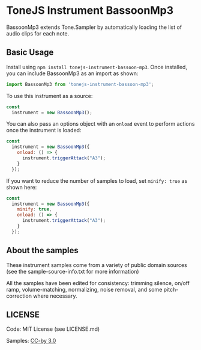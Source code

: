 # ToneJS Instrument BassoonMp3

BassoonMp3 extends Tone.Sampler by automatically loading the list of audio clips for each note.

## Basic Usage

Install using `npm install tonejs-instrument-bassoon-mp3`. Once installed, you can include BassoonMp3 as an import as shown:

```javascript
import BassoonMp3 from 'tonejs-instrument-bassoon-mp3';
```

To use this instrument as a source:

```javascript
const
  instrument = new BassoonMp3();
```

You can also pass an options object with an `onload` event to perform actions once the instrument is loaded:

```javascript
const
  instrument = new BassoonMp3({
    onload: () => {
      instrument.triggerAttack("A3");
    }
  });
```

If you want to reduce the number of samples to load, set `minify: true` as shown here:

```javascript
const
  instrument = new BassoonMp3({
    minify: true,
    onload: () => {
      instrument.triggerAttack("A3");
    }
  });
```

## About the samples

These instrument samples come from a variety of public domain sources (see the sample-source-info.txt for more information)

All the samples have been edited for consistency: trimming silence, on/off ramp, volume-matching, normalizing, noise removal, and some pitch-correction where necessary.

## LICENSE

Code: MIT License (see LICENSE.md)

Samples: [CC-by 3.0](https://creativecommons.org/licenses/by/3.0/)
